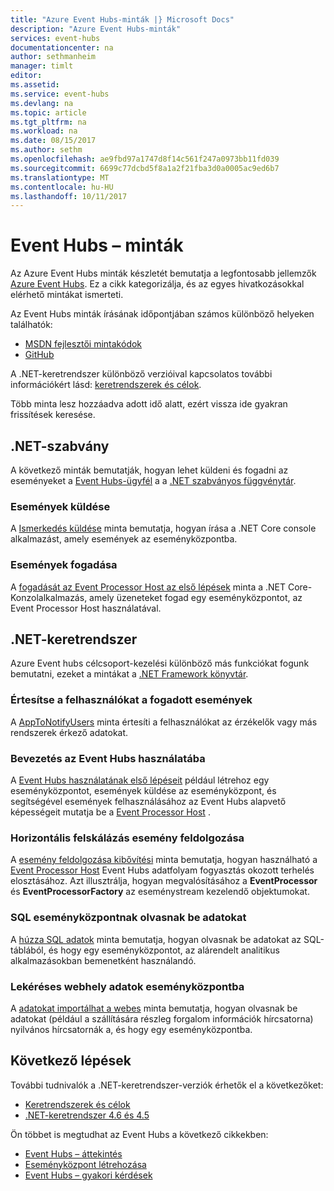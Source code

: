 ```yaml
---
title: "Azure Event Hubs-minták |} Microsoft Docs"
description: "Azure Event Hubs-minták"
services: event-hubs
documentationcenter: na
author: sethmanheim
manager: timlt
editor: 
ms.assetid: 
ms.service: event-hubs
ms.devlang: na
ms.topic: article
ms.tgt_pltfrm: na
ms.workload: na
ms.date: 08/15/2017
ms.author: sethm
ms.openlocfilehash: ae9fbd97a1747d8f14c561f247a0973bb11fd039
ms.sourcegitcommit: 6699c77dcbd5f8a1a2f21fba3d0a0005ac9ed6b7
ms.translationtype: MT
ms.contentlocale: hu-HU
ms.lasthandoff: 10/11/2017
---
```

# <a name="event-hubs-samples"></a>Event Hubs – minták 

Az Azure Event Hubs minták készletét bemutatja a legfontosabb jellemzők [Azure Event Hubs](/azure/event-hubs/). Ez a cikk kategorizálja, és az egyes hivatkozásokkal elérhető mintákat ismerteti.

Az Event Hubs minták írásának időpontjában számos különböző helyeken találhatók:

- [MSDN fejlesztői mintakódok](https://code.msdn.microsoft.com/site/search?query=event%20hubs&f%5B0%5D.Value=event%20hubs&f%5B0%5D.Type=SearchText&ac=5)
- [GitHub](https://github.com/Azure/azure-event-hubs/tree/master/samples)

A .NET-keretrendszer különböző verzióival kapcsolatos további információkért lásd: [keretrendszerek és célok](/dotnet/articles/standard/frameworks).

Több minta lesz hozzáadva adott idő alatt, ezért vissza ide gyakran frissítések keresése.

## <a name="net-standard"></a>.NET-szabvány

A következő minták bemutatják, hogyan lehet küldeni és fogadni az eseményeket a [Event Hubs-ügyfél](https://github.com/Azure/azure-event-hubs-dotnet/blob/master/readme.md) a a [.NET szabványos függvénytár](/dotnet/articles/standard/library).

### <a name="send-events"></a>Események küldése 

A [Ismerkedés küldése](https://github.com/Azure/azure-event-hubs/tree/master/samples/DotNet/Microsoft.Azure.EventHubs/SampleSender) minta bemutatja, hogyan írása a .NET Core console alkalmazást, amely események az eseményközpontba.

### <a name="receive-events"></a>Események fogadása 

A [fogadását az Event Processor Host az első lépések](https://github.com/Azure/azure-event-hubs/tree/master/samples/DotNet/Microsoft.Azure.EventHubs/SampleEphReceiver) minta a .NET Core-Konzolalkalmazás, amely üzeneteket fogad egy eseményközpontot, az Event Processor Host használatával.

## <a name="net-framework"></a>.NET-keretrendszer   

Azure Event hubs célcsoport-kezelési különböző más funkciókat fogunk bemutatni, ezeket a mintákat a [.NET Framework könyvtár](/dotnet/framework/index).
 
### <a name="notify-users-of-events-received"></a>Értesítse a felhasználókat a fogadott események

A [AppToNotifyUsers](https://github.com/Azure-Samples/event-hubs-dotnet-user-notifications) minta értesíti a felhasználókat az érzékelők vagy más rendszerek érkező adatokat.

### <a name="get-started-with-event-hubs"></a>Bevezetés az Event Hubs használatába 

A [Event Hubs használatának első lépéseit](https://code.msdn.microsoft.com/Service-Bus-Event-Hub-286fd097) például létrehoz egy eseményközpontot, események küldése az eseményközpont, és segítségével események felhasználásához az Event Hubs alapvető képességeit mutatja be a [Event Processor Host](https://www.nuget.org/packages/Microsoft.Azure.ServiceBus.EventProcessorHost/) .

### <a name="scale-out-event-processing"></a>Horizontális felskálázás esemény feldolgozása 

A [esemény feldolgozása kibővítési](https://code.msdn.microsoft.com/Service-Bus-Event-Hub-45f43fc3) minta bemutatja, hogyan használható a [Event Processor Host](https://www.nuget.org/packages/Microsoft.Azure.ServiceBus.EventProcessorHost/) Event Hubs adatfolyam fogyasztás okozott terhelés elosztásához. Azt illusztrálja, hogyan megvalósításához a **EventProcessor** és **EventProcessorFactory** az eseménystream kezelendő objektumokat. 

###  <a name="pull-data-from-sql-into-an-event-hub"></a>SQL eseményközpontnak olvasnak be adatokat

A [húzza SQL adatok](https://github.com/Azure-Samples/event-hubs-dotnet-import-from-sql) minta bemutatja, hogyan olvasnak be adatokat az SQL-táblából, és hogy egy eseményközpontot, az alárendelt analitikus alkalmazásokban bemenetként használandó.

### <a name="pull-web-data-into-an-event-hub"></a>Lekéréses webhely adatok eseményközpontba 

A [adatokat importálhat a webes](https://github.com/Azure-Samples/event-hubs-dotnet-importfromweb) minta bemutatja, hogyan olvasnak be adatokat (például a szállítására részleg forgalom információk hírcsatorna) nyilvános hírcsatornák a, és hogy egy eseményközpontba.

## <a name="next-steps"></a>Következő lépések

További tudnivalók a .NET-keretrendszer-verziók érhetők el a következőket:

- [Keretrendszerek és célok](/dotnet/articles/standard/frameworks)
- [.NET-keretrendszer 4.6 és 4.5](/dotnet/framework/index)

Ön többet is megtudhat az Event Hubs a következő cikkekben:

- [Event Hubs – áttekintés](event-hubs-what-is-event-hubs.md)
- [Eseményközpont létrehozása](event-hubs-create.md)
- [Event Hubs – gyakori kérdések](event-hubs-faq.md)